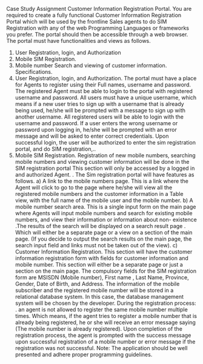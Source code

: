 Case Study Assignment
Customer Information Registration Portal.
You are required to create a fully functional Customer Information Registration Portal which will be used by the frontline Sales agents to do SIM Registration with any of the web Programming Languages or frameworks you prefer. The portal should then be accessible through a web browser.
The portal must have functionalities and views as follows.
1. User Registration, login, and Authorization
2. Mobile SIM Registration.
3. Mobile number Search and viewing of customer information.
Specifications.
1. User Registration, login, and Authorization.
The portal must have a place for Agents to register using their Full names, username and password. The registered Agent must be able to login to the portal with registered username and password.
All users must have a unique username, which means if a new user tries to sign up with a username that is already being used, he/she will be prompted with a message to sign up with another username.
All registered users will be able to login with the username and password. If a user enters the wrong username or password upon logging in, he/she will be prompted with an error message and will be asked to enter correct credentials.
Upon successful login, the user will be authorized to enter the sim registration portal, and do SIM registration,..
2. Mobile SIM Registration.
Registration of new mobile numbers, searching mobile numbers and viewing customer information will be done in the SIM registration portal This section will only be accessed by a logged in and authorized Agent.
.
The Sim registration portal will have features as follows.
a) A link to the mobile numbers page.
This is a link where the Agent will click to go to the page where he/she will view all the registered mobile numbers and the customer information in a Table view, with the full name of the mobile user and the mobile number.
b) A mobile number search area.
This is a single input form on the main page where Agents will input mobile numbers and search for existing mobile numbers, and view their information or information about non-
existence .The results of the search will be displayed on a search result page . Which will either be a separate page or a view on a section of the main page. (If you decide to output the search results on the main page, the search input field and links must not be taken out of the view).
c) Customer Information Registration.
This section will have the customer information registration form with fields for customer information and mobile number. This section will either be a separate page or just a section on the main page. The compulsory fields for the SIM registration form are MSISDN (Mobile number), First name , Last Name, Province, Gender, Date of Birth, and Address. The information of the mobile subscriber and the registered mobile number will be stored in a relational database system. In this case, the database management system will be chosen by the developer.
During the registration process:
. an agent is not allowed to register the same mobile number multiple times. Which means, if the agent tries to register a mobile number that is already being registered, he or she will receive an error message saying (The mobile number is already registered).
Upon completion of the registration process, the agent is prompted with the success message upon successful registration of a mobile number or error message if the registration was not successful.
Note: The application should be well presented and adhere proper programming guidelines.
